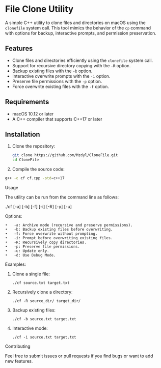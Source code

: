 # File Clone Utility

A simple C++ utility to clone files and directories on macOS using the `clonefile` system call. This tool mimics the behavior of the `cp` command with options for backup, interactive prompts, and permission preservation.

## Features

- Clone files and directories efficiently using the `clonefile` system call.
- Support for recursive directory copying with the `-R` option.
- Backup existing files with the `-b` option.
- Interactive overwrite prompts with the `-i` option.
- Preserve file permissions with the `-p` option.
- Force overwrite existing files with the `-f` option.

## Requirements

- macOS 10.12 or later
- A C++ compiler that supports C++17 or later

## Installation

1. Clone the repository:

   ```bash
   git clone https://github.com/Mzdyl/CloneFile.git
   cd CloneFile
   ```
2.	Compile the source code:
   ```bash
   g++ -o cf cf.cpp -std=c++17 
   ```


Usage

The utility can be run from the command line as follows:

./cf [-a] [-b] [-f] [-i] [-R] [-p] [-u] <source> <target>

Options:

	•	-a: Archive mode (recursive and preserve permissions).
	•	-b: Backup existing files before overwriting.
	•	-f: Force overwrite without prompting.
	•	-i: Prompt before overwriting existing files.
	•	-R: Recursively copy directories.
	•	-p: Preserve file permissions.
	•	-u: Update only.
	•	-d: Use Debug Mode.

Examples:

1.	Clone a single file:

	`./cf source.txt target.txt`


2.	Recursively clone a directory:

	`./cf -R source_dir/ target_dir/`


3.	Backup existing files:

	`./cf -b source.txt target.txt`


4.	Interactive mode:

	`./cf -i source.txt target.txt`



Contributing

Feel free to submit issues or pull requests if you find bugs or want to add new features.
